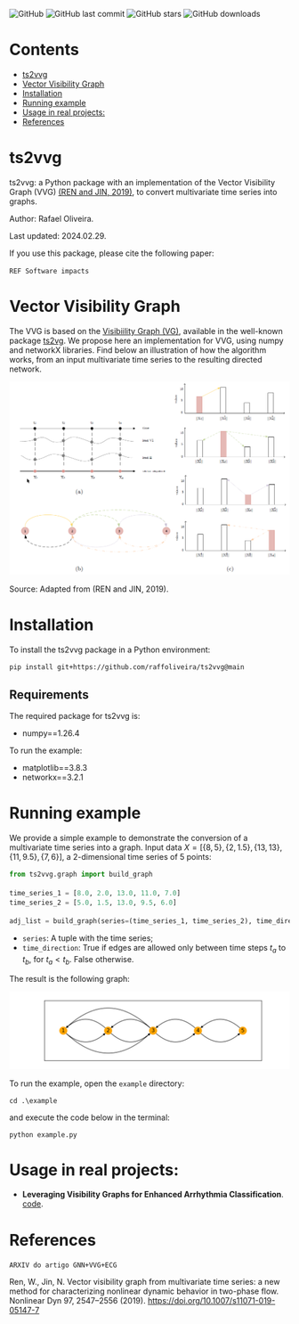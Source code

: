 
![GitHub](https://img.shields.io/github/license/raffoliveira/ts2vvg)
![GitHub last commit](https://img.shields.io/github/last-commit/raffoliveira/ts2vvg)
![GitHub stars](https://img.shields.io/github/stars/raffoliveira/ts2vvg?style=social)
![GitHub downloads](https://img.shields.io/github/downloads/raffoliveira/ts2vvg/total)


# Contents

- [ts2vvg](#ts2vvg)
- [Vector Visibility Graph](#vector-visibility-graph)
- [Installation](#installation)
- [Running example](#running-example)
- [Usage in real projects:](#usage-in-real-projects)
- [References](#references)


# ts2vvg

ts2vvg: a Python package with an implementation of the Vector Visibility Graph (VVG) [(REN and JIN, 2019)](https://link.springer.com/article/10.1007/s11071-019-05147-7), to convert multivariate time series into graphs. 

Author: Rafael Oliveira. 

Last updated: 2024.02.29.

If you use this package, please cite the following paper:

`REF Software impacts`



# Vector Visibility Graph

  
The VVG is based on the [Visibiility Graph (VG)](https://www.pnas.org/doi/abs/10.1073/pnas.0709247105), available in the well-known package [ts2vg](https://pypi.org/project/ts2vg/). We propose here an implementation for VVG, using numpy and networkX libraries. Find below an illustration of how the algorithm works, from an input multivariate time series to the resulting directed network.

![vvg](./docs/vvg.png)

Source: Adapted from (REN and JIN, 2019).

# Installation

To install the ts2vvg package in a Python environment:

```shell
pip install git+https://github.com/raffoliveira/ts2vvg@main
```

## Requirements

The required package for ts2vvg is:

+ numpy==1.26.4

To run the example:

+ matplotlib==3.8.3
+ networkx==3.2.1

# Running example

We provide a simple example to demonstrate the conversion of a multivariate time series into a graph. Input data $`X=[\{8,5\}, \{2,1.5\}, \{13,13\}, \{11,9.5\}, \{7,6\}]`$, a 2-dimensional time series of 5 points:

```python
from ts2vvg.graph import build_graph

time_series_1 = [8.0, 2.0, 13.0, 11.0, 7.0]
time_series_2 = [5.0, 1.5, 13.0, 9.5, 6.0]

adj_list = build_graph(series=(time_series_1, time_series_2), time_direction=False)
```

- ```series```: A tuple with the time series;
- ```time_direction```: True if edges are allowed only between time steps $t_a$ to $t_b$, for $t_a < t_b$. False otherwise.

The result is the following graph:

![graph](./example/graph.png)

To run the example, open the `example` directory:
```
cd .\example
```

and execute the code below in the terminal:

```
python example.py
```



# Usage in real projects:

- **Leveraging Visibility Graphs for Enhanced Arrhythmia Classification**. [code](https://github.com/raffoliveira/VG_for_arrhythmia_classification_with_GCN).


# References

`ARXIV do artigo GNN+VVG+ECG`

Ren, W., Jin, N. Vector visibility graph from multivariate time series: a new method for characterizing nonlinear dynamic behavior in two-phase flow. Nonlinear Dyn 97, 2547–2556 (2019). https://doi.org/10.1007/s11071-019-05147-7